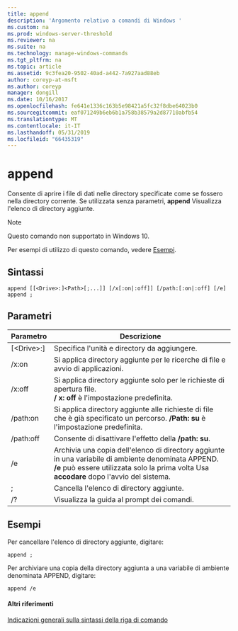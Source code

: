 ```yaml
---
title: append
description: 'Argomento relativo a comandi di Windows '
ms.custom: na
ms.prod: windows-server-threshold
ms.reviewer: na
ms.suite: na
ms.technology: manage-windows-commands
ms.tgt_pltfrm: na
ms.topic: article
ms.assetid: 9c3fea20-9502-40ad-a442-7a927aad88eb
author: coreyp-at-msft
ms.author: coreyp
manager: dongill
ms.date: 10/16/2017
ms.openlocfilehash: fe641e1336c163b5e98421a5fc32f8dbe64023b0
ms.sourcegitcommit: eaf071249b6eb6b1a758b38579a2d87710abfb54
ms.translationtype: MT
ms.contentlocale: it-IT
ms.lasthandoff: 05/31/2019
ms.locfileid: "66435319"
---
```

# <a name="append"></a>append



Consente di aprire i file di dati nelle directory specificate come se fossero nella directory corrente. Se utilizzata senza parametri, **append** Visualizza l'elenco di directory aggiunte.

> [!NOTE]
> Questo comando non supportato in Windows 10.
>

Per esempi di utilizzo di questo comando, vedere [Esempi](#BKMK_examples).

## <a name="syntax"></a>Sintassi

```
append [[<Drive>:]<Path>[;...]] [/x[:on|:off]] [/path:[:on|:off] [/e] 
append ;
```

## <a name="parameters"></a>Parametri

|     Parametro     |                                                                                 Descrizione                                                                                 |
|-------------------|-----------------------------------------------------------------------------------------------------------------------------------------------------------------------------|
| [\<Drive>:]<Path> |                                                                 Specifica l'unità e directory da aggiungere.                                                                  |
|       /x:on       |                                                  Si applica directory aggiunte per le ricerche di file e avvio di applicazioni.                                                  |
|      /x:off       |                                     Si applica directory aggiunte solo per le richieste di apertura file.</br>**/ x: off** è l'impostazione predefinita.                                     |
|     /path:on      |                               Si applica directory aggiunte alle richieste di file che è già specificato un percorso. **/Path: su** è l'impostazione predefinita.                               |
|     /path:off     |                                                                    Consente di disattivare l'effetto della **/path: su**.                                                                    |
|        /e         | Archivia una copia dell'elenco di directory aggiunte in una variabile di ambiente denominata APPEND. **/e** può essere utilizzata solo la prima volta Usa **accodare** dopo l'avvio del sistema. |
|         ;         |                                                                     Cancella l'elenco di directory aggiunte.                                                                     |
|        /?         |                                                                    Visualizza la guida al prompt dei comandi.                                                                     |

## <a name="BKMK_examples"></a>Esempi

Per cancellare l'elenco di directory aggiunte, digitare:
```
append ;
```
Per archiviare una copia della directory aggiunta a una variabile di ambiente denominata APPEND, digitare:
```
append /e
```

#### <a name="additional-references"></a>Altri riferimenti

[Indicazioni generali sulla sintassi della riga di comando](command-line-syntax-key.md)
